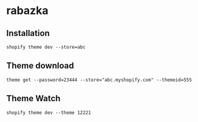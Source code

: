 # rabazka

## Installation

```
shopify theme dev --store=abc
```
## Theme download

```
theme get --password=23444 --store="abc.myshopify.com" --themeid=555
```
## Theme Watch

```
shopify theme dev --theme 12221
```
